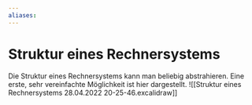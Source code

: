 ```yaml
---
aliases: 
---
```

# Struktur eines Rechnersystems 
Die Struktur eines Rechnersystems kann man beliebig abstrahieren. Eine erste, sehr vereinfachte Möglichkeit ist hier dargestellt.
![[Struktur eines Rechnersystems 28.04.2022 20-25-46.excalidraw]]
